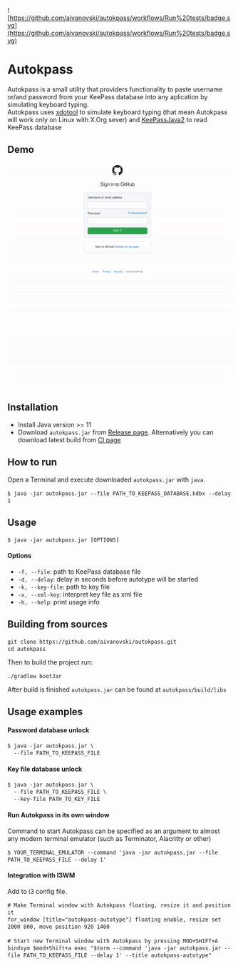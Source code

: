 ![https://github.com/aivanovski/autokpass/workflows/Run%20tests/badge.svg](https://github.com/aivanovski/autokpass/workflows/Run%20tests/badge.svg)

# Autokpass
Autokpass is a small utility that providers functionality to paste username or/and password from your KeePass database into any aplication by simulating keyboard typing. </br>
Autokpass uses [xdotool](https://github.com/jordansissel/xdotool) to simulate keyboard typing (that mean Autokpass will work only on Linux with X.Org sever) and [KeePassJava2](https://github.com/jorabin/KeePassJava2) to read KeePass database

## Demo
![demo](https://github.com/aivanovski/autokpass/blob/main/screenshots/autokpass-demo.gif)

## Installation
- Install Java version >= 11
- Download `autokpass.jar` from [Release page](https://github.com/aivanovski/autokpass/releases). Alternatively you can download latest build from [CI page](https://github.com/aivanovski/autokpass/actions)

## How to run
Open a Terminal and execute downloaded `autokpass.jar` with `java`.
```
$ java -jar autokpass.jar --file PATH_TO_KEEPASS_DATABASE.kdbx --delay 1
```

## Usage
```
$ java -jar autokpass.jar [OPTIONS]
```

#### Options
- `-f, --file`: path to KeePass database file
- `-d, --delay`: delay in seconds before autotype will be started
- `-k, --key-file`: path to key file
- `-x, --xml-key`: interpret key file as xml file
- `-h, --help`: print usage info

## Building from sources
```
git clone https://github.com/aivanovski/autokpass.git
cd autokpass
```
Then to build the project run:
```
./gradlew bootJar
```
After build is finished `autokpass.jar` can be found at `autokpass/build/libs`

## Usage examples
#### Password database unlock
```
$ java -jar autokpass.jar \
  --file PATH_TO_KEEPASS_FILE
```

#### Key file database unlock
```
$ java -jar autokpass.jar \
  --file PATH_TO_KEEPASS_FILE \
  --key-file PATH_TO_KEY_FILE
```

#### Run Autokpass in its own window
Command to start Autokpass can be specified as an argument to almost any modern terminal emulator (such as Terminator, Alacritty or other)
```
$ YOUR_TERMINAL_EMULATOR --command 'java -jar autokpass.jar --file PATH_TO_KEEPASS_FILE --delay 1'
```

#### Integration with I3WM
Add to i3 config file.
```
# Make Terminal window with Autokpass floating, resize it and position it
for_window [title="autokpass-autotype"] floating enable, resize set 2000 800, move position 920 1400

# Start new Terminal window with Autokpass by pressing MOD+SHIFT+A
bindsym $mod+Shift+a exec "$term --command 'java -jar autokpass.jar --file PATH_TO_KEEPASS_FILE --delay 1' --title autokpass-autotype"
```
